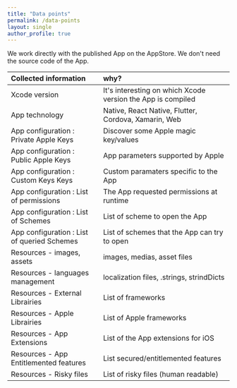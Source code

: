 ```yaml
---
title: "Data points"
permalink: /data-points
layout: single
author_profile: true
---
```


We work directly with the published App on the AppStore.
We don't need the source code of the App.


| Collected information | why?  |
| :---        |     :--- |
| Xcode version                                 | It's interesting on which Xcode version the App is compiled |
| App technology                                | Native, React Native, Flutter, Cordova, Xamarin, Web |
| App configuration : Private Apple Keys        | Discover some Apple magic key/values |
| App configuration : Public Apple Keys         | App parameters supported by Apple | 
| App configuration : Custom Keys Keys          | Custom paramaters specific to the App |
| App configuration : List of permissions       | The App requested permissions at runtime |
| App configuration : List of Schemes           | List of scheme to open the App |
| App configuration : List of queried Schemes   | List of schemes that the App can try to open |
| Resources - images, assets                    | images, medias, asset files |
| Resources - languages management              | localization files, .strings, strindDicts |
| Resources - External Librairies               | List of frameworks |
| Resources - Apple Librairies                  | List of Apple frameworks  |
| Resources - App Extensions                    | List of the App extensions for iOS |
| Resources - App Entitlemented features        | List secured/entitlemented features |
| Resources - Risky files                       | List of risky files (human readable) |
